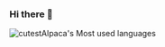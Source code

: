 ### Hi there 👋
![cutestAlpaca's Most used languages](https://github-readme-stats.vercel.app/api/top-langs?username=cutestAlpaca&show_icons=true&count_private=true&theme=gotham)

<!--
**cutestAlpaca/cutestAlpaca** is a ✨ _special_ ✨ repository because its `README.md` (this file) appears on your GitHub profile.

Here are some ideas to get you started:

- 🔭 I’m currently working on ...
- 🌱 I’m currently learning ...
- 👯 I’m looking to collaborate on ...
- 🤔 I’m looking for help with ...
- 💬 Ask me about ...
- 📫 How to reach me: ...
- 😄 Pronouns: ...
- ⚡ Fun fact: ...
-->
